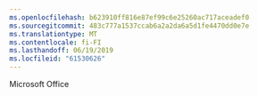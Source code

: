 ```yaml
---
ms.openlocfilehash: b623910ff816e87ef99c6e25260ac717aceadef0
ms.sourcegitcommit: 483c777a1537ccab6a2a2da6a5d1fe4470dd0e7e
ms.translationtype: MT
ms.contentlocale: fi-FI
ms.lasthandoff: 06/19/2019
ms.locfileid: "61530626"
---
```

Microsoft Office